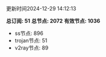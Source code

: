 更新时间2024-12-29 14:12:13

**总订阅: 51**
**总节点: 2072**
**有效节点: 1036**
- ss节点: 896
- trojan节点: 51
- v2ray节点: 89
